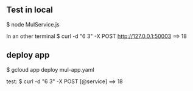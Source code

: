## Test in local
$ node MulService.js

In an other terminal
$ curl -d "6 3" -X POST http://127.0.0.1:50003
==> 18


## deploy app
$ gcloud app deploy mul-app.yaml

test:
$ curl -d "6 3" -X POST [@service]
==> 18
